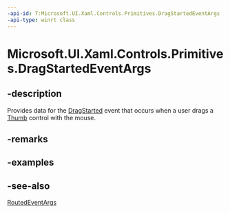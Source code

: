 ```yaml
---
-api-id: T:Microsoft.UI.Xaml.Controls.Primitives.DragStartedEventArgs
-api-type: winrt class
---
```


<!-- Class syntax.
public class DragStartedEventArgs : Windows.UI.Xaml.RoutedEventArgs, Windows.UI.Xaml.Controls.Primitives.IDragStartedEventArgs
-->

# Microsoft.UI.Xaml.Controls.Primitives.DragStartedEventArgs

## -description
Provides data for the [DragStarted](thumb_dragstarted.md) event that occurs when a user drags a [Thumb](thumb.md) control with the mouse.

## -remarks

## -examples

## -see-also
[RoutedEventArgs](../microsoft.ui.xaml/routedeventargs.md)
